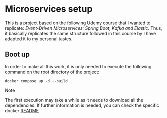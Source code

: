 # Microservices setup

This is a project based on the following Udemy course that I wanted to replicate: _Event-Driven
Microservices: Spring Boot, Kafka and Elastic_.
Thus, it basically replicates the same structure followed in this course by I have adapted it to my
personal tastes.

## Boot up

In order to make all this work, it is only needed to execute the following command on the root
directory of the project:

```
docker compose up -d --build
```

> [!NOTE]
> The first execution may take a while as it needs to download all the dependencies. If further
> information is needed, you can check the specific docker [README](docker/README.md)

